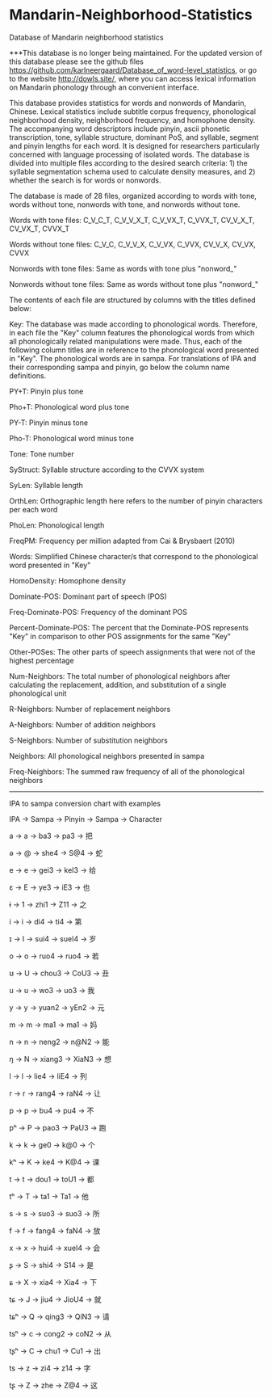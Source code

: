 # Mandarin-Neighborhood-Statistics
Database of Mandarin neighborhood statistics 

***This database is no longer being maintained. For the updated version of this database please see the github files https://github.com/karlneergaard/Database_of_word-level_statistics, or go to the website http://dowls.site/, where you can access lexical information on Mandarin phonology through an convenient interface.

This database provides statistics for words and nonwords of Mandarin, Chinese. Lexical statistics include subtitle corpus frequency, phonological neighborhood density, neighborhood frequency, and homophone density. The accompanying word descriptors include pinyin, ascii phonetic transcription, tone, syllable structure, dominant PoS, and syllable, segment and pinyin lengths for each word. It is designed for researchers particularly concerned with language processing of isolated words. The database is divided into multiple files according to the desired search criteria: 1) the syllable segmentation schema used to calculate density measures, and 2) whether the search is for words or nonwords.

The database is made of 28 files, organized according to words with tone, words without tone,
nonwords with tone, and nonwords without tone.

Words with tone files: C_V_C_T, C_V_V_X_T, C_V_VX_T, C_VVX_T, CV_V_X_T, CV_VX_T, CVVX_T

Words without tone files: C_V_C, C_V_V_X, C_V_VX, C_VVX, CV_V_X, CV_VX, CVVX

Nonwords with tone files: Same as words with tone plus "nonword_"

Nonwords without tone files: Same as words without tone plus "nonword_"

The contents of each file are structured by columns with the titles defined below:

Key: The database was made according to phonological words. Therefore, in each file the "Key" 
column features the phonological words from which all phonologically related manipulations 
were made. Thus, each of the following column titles are in reference to the phonological word 
presented in "Key". The phonological words are in sampa. For translations of IPA and their 
corresponding sampa and pinyin, go below the column name definitions.

PY+T: Pinyin plus tone

Pho+T: Phonological word plus tone

PY-T: Pinyin minus tone

Pho-T: Phonological word minus tone

Tone: Tone number

SyStruct: Syllable structure according to the CVVX system

SyLen: Syllable length

OrthLen: Orthographic length here refers to the number of pinyin characters per each word

PhoLen: Phonological length

FreqPM: Frequency per million adapted from Cai & Brysbaert (2010)

Words: Simplified Chinese character/s that correspond to the phonological word presented 
in "Key"

HomoDensity: Homophone density

Dominate-POS: Dominant part of speech (POS)

Freq-Dominate-POS: Frequency of the dominant POS

Percent-Dominate-POS: The percent that the Dominate-POS represents "Key" in comparison to 
other POS assignments for the same "Key"

Other-POSes: The other parts of speech assignments that were not of the highest percentage

Num-Neighbors: The total number of phonological neighbors after calculating the 
replacement, addition, and substitution of a single phonological unit

R-Neighbors: Number of replacement neighbors

A-Neighbors: Number of addition neighbors

S-Neighbors: Number of substitution neighbors

Neighbors: All phonological neighbors presented in sampa

Freq-Neighbors: The summed raw frequency of all of the phonological neighbors

_____________________________________________
IPA to sampa conversion chart with examples

IPA -> Sampa -> Pinyin -> Sampa -> Character

a -> a -> ba3 -> pa3 -> 把

ə -> @ -> she4 -> S@4 -> 蛇

e -> e -> gei3 -> keI3 -> 给

ɛ -> E -> ye3 -> iE3 -> 也

ɨ -> 1 -> zhi1 -> Z11 -> 之

i -> i -> di4 -> ti4 -> 第

ɪ -> I -> sui4 -> sueI4 -> 岁

o -> o -> ruo4 -> ruo4 -> 若

ʊ -> U -> chou3 -> CoU3 -> 丑

u -> u -> wo3 -> uo3 -> 我

y -> y -> yuan2 -> yEn2 -> 元

m -> m -> ma1 -> ma1 -> 妈

n -> n -> neng2 -> n@N2 -> 能

ŋ -> N -> xiang3 -> XiaN3 -> 想

l -> l -> lie4 -> liE4 -> 列

r -> r -> rang4 -> raN4 -> 让

p -> p -> bu4 -> pu4 -> 不

pʰ -> P -> pao3 -> PaU3 -> 跑

k -> k -> ge0 -> k@0 -> 个

kʰ -> K -> ke4 -> K@4 -> 课

t -> t -> dou1 -> toU1 -> 都

tʰ -> T -> ta1 -> Ta1 -> 他

s -> s -> suo3 -> suo3 -> 所

f -> f -> fang4 -> faN4 -> 放

x -> x -> hui4 -> xueI4 -> 会

ʂ -> S -> shi4 -> S14 -> 是

ɕ -> X -> xia4 -> Xia4 -> 下

tɕ -> J -> jiu4 -> JioU4 -> 就

tɕʰ -> Q -> qing3 -> QiN3 -> 请

tsʰ -> c -> cong2 -> coN2 -> 从

tʂʰ -> C -> chu1 -> Cu1 -> 出

ts -> z -> zi4 -> z14 -> 字

tʂ -> Z -> zhe -> Z@4 -> 这
